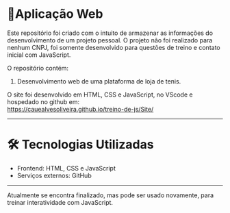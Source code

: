 # 📁Aplicação Web

Este repositório foi criado com o intuito de armazenar as informações do desenvolvimento de um projeto pessoal. O projeto não foi realizado para nenhum CNPJ, foi somente
desenvolvido para questões de treino e contato inicial com JavaScript.

O repositório contém:

1. Desenvolvimento web de uma plataforma de loja de tenis.

O site foi desenvolvido em HTML, CSS e JavaScript, no VScode e hospedado no github em:                                                                                 
https://cauealvesoliveira.github.io/treino-de-js/Site/

---

# 🛠️ Tecnologias Utilizadas
 * Frontend: HTML, CSS e JavaScript
 * Serviços externos: GitHub

---
Atualmente se encontra finalizado, mas pode ser usado novamente, para treinar interatividade com JavaScript.


